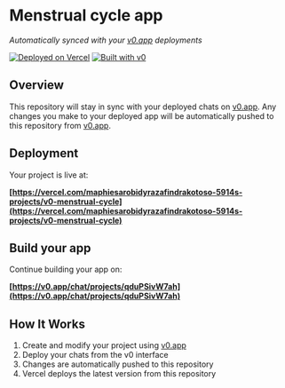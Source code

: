 # Menstrual cycle app

*Automatically synced with your [v0.app](https://v0.app) deployments*

[![Deployed on Vercel](https://img.shields.io/badge/Deployed%20on-Vercel-black?style=for-the-badge&logo=vercel)](https://vercel.com/maphiesarobidyrazafindrakotoso-5914s-projects/v0-menstrual-cycle)
[![Built with v0](https://img.shields.io/badge/Built%20with-v0.app-black?style=for-the-badge)](https://v0.app/chat/projects/qduPSivW7ah)

## Overview

This repository will stay in sync with your deployed chats on [v0.app](https://v0.app).
Any changes you make to your deployed app will be automatically pushed to this repository from [v0.app](https://v0.app).

## Deployment

Your project is live at:

**[https://vercel.com/maphiesarobidyrazafindrakotoso-5914s-projects/v0-menstrual-cycle](https://vercel.com/maphiesarobidyrazafindrakotoso-5914s-projects/v0-menstrual-cycle)**

## Build your app

Continue building your app on:

**[https://v0.app/chat/projects/qduPSivW7ah](https://v0.app/chat/projects/qduPSivW7ah)**

## How It Works

1. Create and modify your project using [v0.app](https://v0.app)
2. Deploy your chats from the v0 interface
3. Changes are automatically pushed to this repository
4. Vercel deploys the latest version from this repository